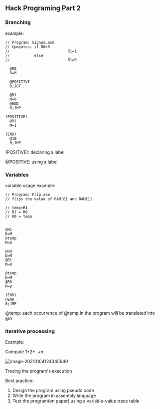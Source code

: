 ## Hack Programing Part 2



### Branching

example:

```basic
// Program: Signum.asm
// Cpmputes: if R0>0
//							R1=1
//           else
//   	 					R1=0
  
  @R0
  D=M
  
  @POSITIVE
  D;JGT
  
  @R1
  M=0
  @END
  0;JMP

(POSITIVE)
  @R1
  M=1

(END)  
  @10
  0;JMP       
```

(POSITIVE): declaring a label

@POSITIVE: using a label





### Variables

variable usage example:

```basic
// Program: Flip.asm
// flips the value of RAM[0] and RAM[1]

// temp=R1
// R1 = R0
// R0 = temp


@R1
D=M
@temp
M=D

@R0
D=M
@R1
M=D

@temp
D=M
@R0
M=D

(END)
@END
0;JMP
```

@temp: each occurrence of @temp in the program will be translated into @n





### Iterative processing

Example:

Compute 1+2+..+n

![image-20210104124345640](https://loyioblog.oss-cn-beijing.aliyuncs.com/LoyioBlog/20210104ZbYY2p.png)

Tracing the program's execution



Best practice:

1. Design the program using pseudo code
2. Write the program in assembly language
3. Test the program(on paper) using a variable-value trace table